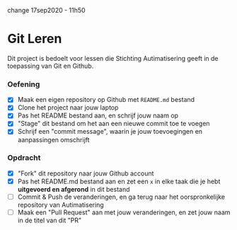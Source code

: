 change 17sep2020 - 11h50

# Git Leren

Dit project is bedoelt voor lessen die Stichting Autimatisering geeft in de toepassing van Git en Github.

### Oefening

- [x] Maak een eigen repository op Github met `README.md` bestand
- [x] Clone het project naar jouw laptop
- [x] Pas het README bestand aan, en schrijf jouw naam op
- [x] "Stage" dit bestand om het aan een nieuwe commit toe te voegen
- [x] Schrijf een "commit message", waarin je jouw toevoegingen en aanpassingen omschrijft

### Opdracht

- [x] "Fork" dit repository naar jouw Github account
- [x] Pas het README.md bestand aan en zet een `x` in elke taak die je hebt **uitgevoerd en afgerond** in dit bestand
- [ ] Commit & Push de veranderingen, en ga terug naar het oorspronkelijke repository van Autimatisering
- [ ] Maak een "Pull Request" aan met jouw veranderingen, en zet jouw naam in de titel van dit "PR"
